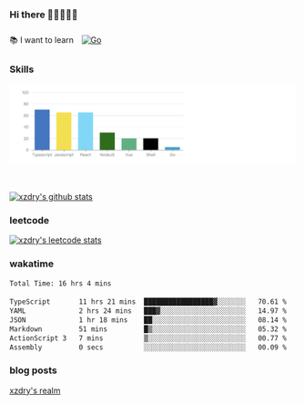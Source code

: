 ### Hi there 👋👋👋👋👋

 :books: I want to learn <a href="https://go.dev/" target="_blank"><img style="margin: 10px" src="https://profilinator.rishav.dev/skills-assets/go-original.svg" alt="Go" height="50" /></a>  

### Skills
![](img/2022-09-05-22-04-20.png)

<br />

[![xzdry's github stats](https://github-readme-stats.vercel.app/api?username=xzdry&count_private=true&show_icons=true&theme=vue)](https://github.com/xzdry)

### leetcode
[![xzdry's leetcode stats](https://leetcard.jacoblin.cool/xzdry-2?theme=light&font=Anek%20Kannada&site=cn)](https://leetcode.cn/u/xzdry-2/)

### wakatime
<!--START_SECTION:waka-->

```text
Total Time: 16 hrs 4 mins

TypeScript       11 hrs 21 mins  █████████████████▓░░░░░░░   70.61 %
YAML             2 hrs 24 mins   ███▓░░░░░░░░░░░░░░░░░░░░░   14.97 %
JSON             1 hr 18 mins    ██░░░░░░░░░░░░░░░░░░░░░░░   08.14 %
Markdown         51 mins         █▒░░░░░░░░░░░░░░░░░░░░░░░   05.32 %
ActionScript 3   7 mins          ▒░░░░░░░░░░░░░░░░░░░░░░░░   00.77 %
Assembly         0 secs          ░░░░░░░░░░░░░░░░░░░░░░░░░   00.09 %
```

<!--END_SECTION:waka-->

### blog posts
[xzdry's realm](https://www.justdry.net/)
